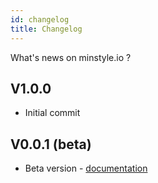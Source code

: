 ```yaml
---
id: changelog
title: Changelog
---
```


What's news on minstyle.io ?

## V1.0.0
* Initial commit 


## V0.0.1 (beta)
* Beta version - [documentation](https://v0.minstyle.io)